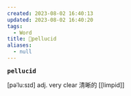 ```yaml
---
created: 2023-08-02 16:40:13
updated: 2023-08-02 16:40:20
tags:
  - Word
title: 📖pellucid
aliases:
  - null
---
```


<pre><strong>pellucid</strong></pre>
[pəˈlu:sɪd]
adj. very clear 清晰的
[[limpid]]
